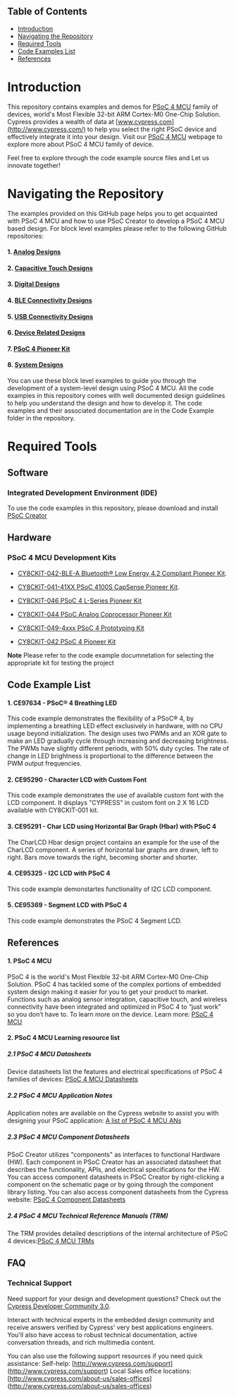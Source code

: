 ## Table of Contents

* [Introduction](#introduction)
* [Navigating the Repository](#navigating-the-repository)
* [Required Tools](#required-tools)
* [Code Examples List](#code-examples-list)
* [References](#references)

# Introduction

This repository contains examples and demos for [PSoC 4 MCU](http://www.cypress.com/products/32-bit-arm-cortex-m0-psoc-4) family of devices, world's Most Flexible 32-bit ARM Cortex-M0 One-Chip Solution. Cypress provides a wealth of data at [www.cypress.com](http://www.cypress.com/) to help you select the right PSoC device and effectively integrate it into your design. Visit our [PSoC 4 MCU](http://www.cypress.com/products/32-bit-arm-cortex-m0-psoc-4) webpage to explore more about PSoC 4 MCU family of device.

Feel free to explore through the code example source files and Let us innovate together!

# Navigating the Repository

The examples provided on this GitHub page helps you to get acquainted with PSoC 4 MCU and how to use PSoC Creator to develop a PSoC 4 MCU based design.
For block level examples please refer to the following GitHub repositories:

#### 1. [Analog Designs](https://github.com/cypresssemiconductorco/PSoC4-MCU-Analog-Designs)
#### 2. [Capacitive Touch Designs](https://github.com/cypresssemiconductorco/PSoC4-MCU-Capacitive-Touch-Designs)
#### 3. [Digital Designs](https://github.com/cypresssemiconductorco/PSoC4-MCU-Digital-Designs)
#### 4. [BLE Connectivity Designs](https://github.com/cypresssemiconductorco/PSoC4-MCU-BLE-Connectivity-Designs)
#### 5. [USB Connectivity Designs](https://github.com/cypresssemiconductorco/PSoC4-MCU-USB-Connectivity-Designs)
#### 6. [Device Related Designs](https://github.com/cypresssemiconductorco/PSoC4-MCU-Device-Related-Designs)
#### 7. [PSoC 4 Pioneer Kit](https://github.com/cypresssemiconductorco/PSoC4-MCU-Pioneer-Kits)
#### 8. [System Designs](https://github.com/cypresssemiconductorco/PSoC4-MCU-System-Designs)

You can use these block level examples to guide you through the development of a system-level design using PSoC 4 MCU. All the code examples in this repository comes with well documented design guidelines to help you understand the design and how to develop it. The code examples and their associated documentation are in the Code Example folder in the repository.

# Required Tools

## Software
### Integrated Development Environment (IDE)
To use the code examples in this repository, please download and install
[PSoC Creator](http://www.cypress.com/products/psoc-creator)

## Hardware
### PSoC 4 MCU Development Kits
* [CY8CKIT-042-BLE-A Bluetooth® Low Energy 4.2 Compliant Pioneer Kit](http://www.cypress.com/documentation/development-kitsboards/cy8ckit-042-ble-bluetooth-low-energy-42-compliant-pioneer-kit).

* [CY8CKIT-041-41XX PSoC 4100S CapSense Pioneer Kit](http://www.cypress.com/documentation/development-kitsboards/cy8ckit-041-41xx-psoc-4100s-capsense-pioneer-kit). 

* [CY8CKIT-046 PSoC 4 L-Series Pioneer Kit](http://www.cypress.com/documentation/development-kitsboards/cy8ckit-046-psoc-4-l-series-pioneer-kit)

* [CY8CKIT-044 PSoC Analog Coprocessor Pioneer Kit](http://www.cypress.com/documentation/development-kitsboards/cy8ckit-048-psoc-analog-coprocessor-pioneer-kit)

* [CY8CKIT-049-4xxx PSoC 4 Prototyping Kit](http://www.cypress.com/documentation/development-kitsboards/psoc-4-cy8ckit-049-4xxx-prototyping-kits)

* [CY8CKIT-042 PSoC 4 Pioneer Kit](http://www.cypress.com/documentation/development-kitsboards/cy8ckit-042-psoc-4-pioneer-kit) 

**Note** Please refer to the code example documnetation for selecting the appropriate kit for testing the project

## Code Example List
#### 1. CE97634 - PSoC® 4 Breathing LED
This code example demonstrates the flexibility of a PSoC® 4, by implementing a breathing LED effect exclusively in hardware, with no CPU usage beyond initialization. The design uses two PWMs and an XOR gate to make an LED gradually cycle through increasing and decreasing brightness. The PWMs have slightly different periods, with 50% duty cycles. The rate of change in LED brightness is proportional to the difference between the PWM output frequencies.
#### 2. CE95290 - Character LCD with Custom Font
This code example demonstrates the use of available custom font with the LCD component. It displays "CYPRESS" in custom font on 2 X 16 LCD available with CY8CKIT-001 kit.
#### 3. CE95291 - Char LCD using Horizontal Bar Graph (Hbar) with PSoC 4
The CharLCD Hbar design project contains an example for the use of the CharLCD component. A series of horizontal bar graphs are drawn, left to right. Bars move towards the right, becoming shorter and shorter.
#### 4. CE95325 - I2C LCD with PSoC 4
This code example demonstartes functionality of I2C LCD component.
#### 5. CE95369 - Segment LCD with PSoC 4
This code example demonstrates the PSoC 4 Segment LCD.

## References
#### 1. PSoC 4 MCU
PSoC 4 is the world's Most Flexible 32-bit ARM Cortex-M0 One-Chip Solution. PSoC 4 has tackled some of the complex portions of embedded system design making it easier for you to get your product to market. Functions such as analog sensor integration, capacitive touch, and wireless connectivity have been integrated and optimized in PSoC 4 to “just work” so you don’t have to. To learn more on the device. Learn more: [PSoC 4 MCU](http://www.cypress.com/products/32-bit-arm-cortex-m0-psoc-4)

####  2. PSoC 4 MCU Learning resource list
##### 2.1 PSoC 4 MCU Datasheets
Device datasheets list the features and electrical specifications of PSoC 4 families of devices: [PSoC 4 MCU Datasheets](http://www.cypress.com/search/all?f%5b0%5d=meta_type%3Atechnical_documents&f%5b1%5d=field_related_products%3A1297&f%5b2%5d=resource_meta_type%3A575)
##### 2.2 PSoC 4 MCU Application Notes
Application notes are available on the Cypress website to assist you with designing your PSoC application: [A list of PSoC 4 MCU ANs](https://community.cypress.com/external-link.jspa?url=http%3A%2F%2Fwww.cypress.com%2Fsearch%2Fall%3Ff%255b0%255d%3Dmeta_type%253Atechnical_documents%26f%255b1%255d%3Dfield_related_products%253A1297%26f%255b2%255d%3Dresource_meta_type%253A574)
##### 2.3 PSoC 4 MCU Component Datasheets
PSoC Creator utilizes "components" as interfaces to functional Hardware (HW). Each component in PSoC Creator has an associated datasheet that describes the functionality, APIs, and electrical specifications for the HW. You can access component datasheets in PSoC Creator by right-clicking a component on the schematic page or by going through the component library listing. You can also access component datasheets from the Cypress website: [PSoC 4 Component Datasheets](https://community.cypress.com/external-link.jspa?url=http%3A%2F%2Fwww.cypress.com%2Fsearch%2Fall%3Ff%255b0%255d%3Dmeta_type%253Asoftware_tools%26f%255b1%255d%3Dfield_related_products%253A1297%26f%255b2%255d%3Dsoftware_tools_meta_type%253A532)
##### 2.4 PSoC 4 MCU Technical Reference Manuals (TRM)
The TRM provides detailed descriptions of the internal architecture of PSoC 4 devices:[PSoC 4 MCU TRMs](https://community.cypress.com/external-link.jspa?url=http%3A%2F%2Fwww.cypress.com%2Fsearch%2Fall%3Ff%255b0%255d%3Dmeta_type%253Atechnical_documents%26f%255b1%255d%3Dfield_related_products%253A1297%26f%255b2%255d%3Dresource_meta_type%253A583)

## FAQ

### Technical Support
Need support for your design and development questions? Check out the [Cypress Developer Community 3.0](https://community.cypress.com/welcome).  

Interact with technical experts in the embedded design community and receive answers verified by Cypress' very best applications engineers. You'll also have access to robust technical documentation, active conversation threads, and rich multimedia content.

You can also use the following support resources if you need quick assistance:
Self-help: [http://www.cypress.com/support] (http://www.cypress.com/support)
Local Sales office locations: [http://www.cypress.com/about-us/sales-offices] (http://www.cypress.com/about-us/sales-offices)
